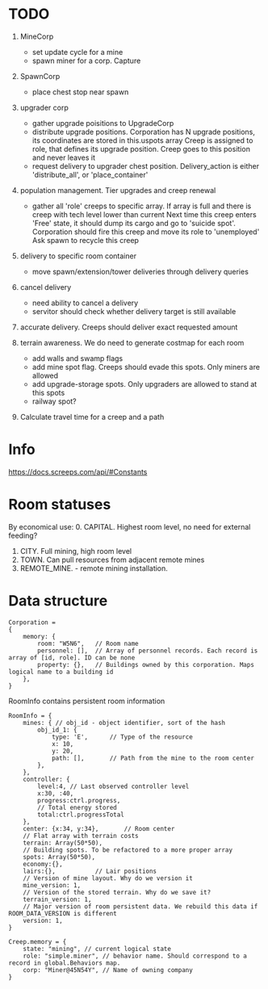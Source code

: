 # TODO #

1. MineCorp
	- set update cycle for a mine
	- spawn miner for a corp. Capture 
1. SpawnCorp
	- place chest stop near spawn
1. upgrader corp
	- gather upgrade poisitions to UpgradeCorp
	- distribute upgrade positions. 
		Corporation has N upgrade positions, its coordinates are stored in this.uspots array
		Creep is assigned to role, that defines its upgrade position. Creep goes to this position and never leaves it
	- request delivery to upgrader chest position. Delivery_action is either 'distribute_all', or 'place_container'

1. population management. Tier upgrades and creep renewal
	- gather all 'role' creeps to specific array. 
		If array is full and there is creep with tech level lower than current
			Next time this creep enters 'Free' state, it should dump its cargo and go to 'suicide spot'. Corporation should fire this creep and move its role to 'unemployed'
			Ask spawn to recycle this creep
1. delivery to specific room container
	- move spawn/extension/tower deliveries through delivery queries
1. cancel delivery
	- need ability to cancel a delivery
	- servitor should check whether delivery target is still available
1. accurate delivery. Creeps should deliver exact requested amount 
1. terrain awareness. We do need to generate costmap for each room
	- add walls and swamp flags
	- add mine spot flag. Creeps should evade this spots. Only miners are allowed
	- add upgrade-storage spots. Only upgraders are allowed to stand at this spots
	- railway spot? 
1. Calculate travel time for a creep and a path


# Info #

https://docs.screeps.com/api/#Constants

# Room statuses #

By economical use:
0. CAPITAL. Highest room level, no need for external feeding?
1. CITY. Full mining, high room level
2. TOWN. Can pull resources from adjacent remote mines
3. REMOTE_MINE. - remote mining installation.

# Data structure #


```JS
Corporation = 
{
	memory: {
		room: "W5N6", 	// Room name
		personnel: [],	// Array of personnel records. Each record is array of [id, role]. ID can be none
		property: {},	// Buildings owned by this corporation. Maps logical name to a building id 
	},
}

```

RoomInfo contains persistent room information

```JS
RoomInfo = {
	mines: { // obj_id - object identifier, sort of the hash
		obj_id_1: {
			type: 'E',		// Type of the resource	
			x: 10,
			y: 20, 
			path: [], 		// Path from the mine to the room center  
		},
	}, 
	controller: {
		level:4, // Last observed controller level
		x:30, :40,
		progress:ctrl.progress,
		// Total energy stored
		total:ctrl.progressTotal
	},
	center: {x:34, y:34},		// Room center
	// Flat array with terrain costs
	terrain: Array(50*50),
	// Building spots. To be refactored to a more proper array 
	spots: Array(50*50),
	economy:{},		
	lairs:{},			// Lair positions
	// Version of mine layout. Why do we version it
	mine_version: 1,
	// Version of the stored terrain. Why do we save it?
	terrain_version: 1,
	// Major version of room persistent data. We rebuild this data if ROOM_DATA_VERSION is different 
	version: 1, 
}

Creep.memory = {
	state: "mining", // current logical state
	role: "simple.miner", // behavior name. Should correspond to a record in global.Behaviors map.
	corp: "Miner@45N54Y", // Name of owning company 
}